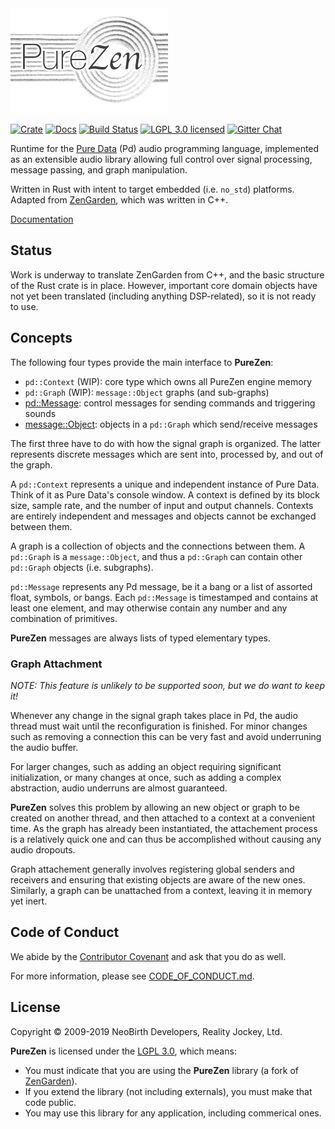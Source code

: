 <img alt="PureZen" src="https://raw.githubusercontent.com/NeoBirth/PureZen/master/purezen.png" width="50%">

[![Crate][crate-image]][crate-link]
[![Docs][docs-image]][docs-link]
[![Build Status][build-image]][build-link]
[![LGPL 3.0 licensed][license-image]][license-link]
[![Gitter Chat][gitter-image]][gitter-link]

Runtime for the [Pure Data] (Pd) audio programming language, implemented as an
extensible audio library allowing full control over signal processing, message
passing, and graph manipulation.

Written in Rust with intent to target embedded (i.e. `no_std`) platforms.
Adapted from [ZenGarden], which was written in C++.

[Documentation][docs-link]

## Status

Work is underway to translate ZenGarden from C++, and the basic structure of
the Rust crate is in place. However, important core domain objects have not
yet been translated (including anything DSP-related), so it is not ready
to use.

## Concepts

The following four types provide the main interface to **PureZen**:

- `pd::Context` (WIP): core type which owns all PureZen engine memory
- `pd::Graph` (WIP): `message::Object` graphs (and sub-graphs)
- [pd::Message]: control messages for sending commands and triggering sounds
- [message::Object]: objects in a `pd::Graph` which send/receive messages

The first three have to do with how the signal graph is organized.
The latter represents discrete messages which are sent into, processed by,
and out of the graph.

A `pd::Context` represents a unique and independent instance of Pure Data.
Think of it as Pure Data's console window. A context is defined by its
block size, sample rate, and the number of input and output channels.
Contexts are entirely independent and messages and objects cannot be exchanged
between them.

A graph is a collection of objects and the connections between them.
A `pd::Graph` is a `message::Object`, and thus a `pd::Graph` can contain other
`pd::Graph` objects (i.e. subgraphs).

`pd::Message` represents any Pd message, be it a bang or a list of assorted
float, symbols, or bangs. Each `pd::Message` is timestamped and contains at
least one element, and may otherwise contain any number and any combination of
primitives.

**PureZen** messages are always lists of typed elementary types.

### Graph Attachment

*NOTE: This feature is unlikely to be supported soon, but we do want to keep it!*

Whenever any change in the signal graph takes place in Pd, the audio thread
must wait until the reconfiguration is finished. For minor changes such as
removing a connection this can be very fast and avoid underruning the audio
buffer.

For larger changes, such as adding an object requiring significant
initialization, or many changes at once, such as adding a complex abstraction,
audio underruns are almost guaranteed.

**PureZen** solves this problem by allowing an new object or graph to be
created on another thread, and then attached to a context at a convenient
time. As the graph has already been instantiated, the attachement process is a
relatively quick one and can thus be accomplished without causing any audio
dropouts.

Graph attachement generally involves registering global senders and receivers
and ensuring that existing objects are aware of the new ones. Similarly, a
graph can be unattached from a context, leaving it in memory yet inert.

## Code of Conduct

We abide by the [Contributor Covenant][cc] and ask that you do as well.

For more information, please see [CODE_OF_CONDUCT.md].

## License

Copyright © 2009-2019 NeoBirth Developers, Reality Jockey, Ltd.

**PureZen** is licensed under the [LGPL 3.0], which means:

- You must indicate that you are using the **PureZen** library (a fork of [ZenGarden]).
- If you extend the library (not including externals), you must make that code public.
- You may use this library for any application, including commerical ones.

[crate-image]: https://img.shields.io/crates/v/purezen.svg
[crate-link]: https://crates.io/crates/purezen
[docs-image]: https://docs.rs/purezen/badge.svg
[docs-link]: https://docs.rs/purezen/
[build-image]: https://secure.travis-ci.org/NeoBirth/PureZen.svg?branch=master
[build-link]: https://travis-ci.org/NeoBirth/PureZen
[license-image]: https://img.shields.io/badge/license-LGPL%203.0-blue.svg
[license-link]: https://github.com/NeoBirth/PureZen/blob/master/COPYING.LESSER
[gitter-image]: https://badges.gitter.im/NeoBirth/PureZen.svg
[gitter-link]: https://gitter.im/NeoBirth/PureZen
[Pure Data]: https://puredata.info/
[ZenGarden]: https://github.com/mhroth/ZenGarden
[pd::Message]: https://docs.rs/purezen/latest/purezen/pd/struct.Message.html
[message::Object]: https://docs.rs/purezen/latest/purezen/message/object/struct.Object.html
[cc]: https://contributor-covenant.org
[CODE_OF_CONDUCT.md]: https://github.com/NeoBirth/PureZen/blob/master/CODE_OF_CONDUCT.md
[LGPL 3.0]: https://www.gnu.org/licenses/lgpl-3.0.en.html
